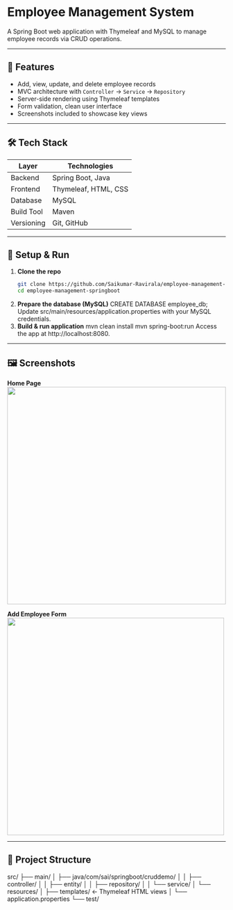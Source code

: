 # Employee Management System

A Spring Boot web application with Thymeleaf and MySQL to manage employee records via CRUD operations.

---

## 🎯 Features

- Add, view, update, and delete employee records  
- MVC architecture with `Controller` → `Service` → `Repository`  
- Server-side rendering using Thymeleaf templates  
- Form validation, clean user interface  
- Screenshots included to showcase key views

---

## 🛠️ Tech Stack

| Layer       | Technologies                      |
|-------------|-----------------------------------|
| Backend     | Spring Boot, Java                 |
| Frontend    | Thymeleaf, HTML, CSS              |
| Database    | MySQL                             |
| Build Tool  | Maven                             |
| Versioning  | Git, GitHub                       |

---

## 🚀 Setup & Run

1. **Clone the repo**  
   ```bash
   git clone https://github.com/Saikumar-Ravirala/employee-management-springboot.git
   cd employee-management-springboot
2. **Prepare the database (MySQL)**
   CREATE DATABASE employee_db;
   Update src/main/resources/application.properties with your MySQL credentials.
3. **Build & run application**
    mvn clean install
    mvn spring-boot:run
    Access the app at http://localhost:8080.

---

## 🖼️ Screenshots

**Home Page**
   <img src="imgs/employee-management-img1.PNG" width="100%" height="500" />

 **Add Employee Form**
   <img src="imgs/employee-management-img2.PNG" width="500" height="500" />

---

## 🧩 Project Structure

src/
├── main/
│   ├── java/com/sai/springboot/cruddemo/
│   │   ├── controller/
│   │   ├── entity/
│   │   ├── repository/
│   │   └── service/
│   └── resources/
│       ├── templates/   ← Thymeleaf HTML views
│       └── application.properties
└── test/

